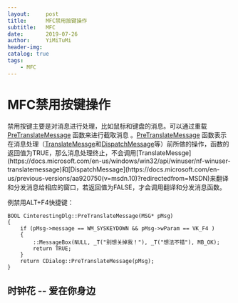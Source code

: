 ```yaml
---
layout:     post
title:      MFC禁用按键操作
subtitle:   MFC
date:       2019-07-26
author:     YiMiTuMi
header-img: 
catalog: true
tags:
    - MFC
---
```


# MFC禁用按键操作

禁用按键主要是对消息进行处理，比如鼠标和键盘的消息。可以通过重载 [PreTranslateMessage](https://baike.baidu.com/item/PreTranslateMessage函数/8450189) 函数来进行截取消息 。[PreTranslateMessage](https://baike.baidu.com/item/PreTranslateMessage函数/8450189) 函数表示在消息处理（[TranslateMessge](https://docs.microsoft.com/en-us/windows/win32/api/winuser/nf-winuser-translatemessage)和[DispatchMessage](https://docs.microsoft.com/en-us/previous-versions/aa920750(v=msdn.10)?redirectedfrom=MSDN)等）前所做的操作，函数的返回值为TRUE，那么消息处理终止，不会调用[TranslateMessge](https://docs.microsoft.com/en-us/windows/win32/api/winuser/nf-winuser-translatemessage)和[DispatchMessage](https://docs.microsoft.com/en-us/previous-versions/aa920750(v=msdn.10)?redirectedfrom=MSDN)来翻译和分发消息给相应的窗口，若返回值为FALSE，才会调用翻译和分发消息函数。

例禁用ALT+F4快捷键：

	BOOL CinterestingDlg::PreTranslateMessage(MSG* pMsg)
	{
		if (pMsg->message == WM_SYSKEYDOWN && pMsg->wParam == VK_F4 )
		{
			::MessageBox(NULL, _T("别想关掉我！"), _T("想法不错"), MB_OK);
			return TRUE;
		}
		return CDialog::PreTranslateMessage(pMsg);
	}

[]()

## 时钟花 -- 爱在你身边